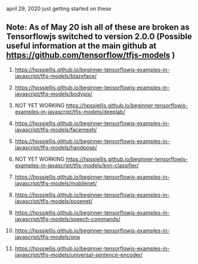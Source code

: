 april 29, 2020 just getting started on these
## Note: As of May 20 ish all of these are broken as Tensorflowjs switched to version 2.0.0 (Possible useful information at the main github at https://github.com/tensorflow/tfjs-models )





1. https://hpssjellis.github.io/beginner-tensorflowjs-examples-in-javascript/tfjs-models/blazeface/

1. https://hpssjellis.github.io/beginner-tensorflowjs-examples-in-javascript/tfjs-models/bodypix/

1. NOT YET WORKING  https://hpssjellis.github.io/beginner-tensorflowjs-examples-in-javascript/tfjs-models/deeplab/

1. https://hpssjellis.github.io/beginner-tensorflowjs-examples-in-javascript/tfjs-models/facemesh/

1. https://hpssjellis.github.io/beginner-tensorflowjs-examples-in-javascript/tfjs-models/handpose/

1. NOT YET WORKING https://hpssjellis.github.io/beginner-tensorflowjs-examples-in-javascript/tfjs-models/knn-classifier/

1. https://hpssjellis.github.io/beginner-tensorflowjs-examples-in-javascript/tfjs-models/mobilenet/

1. https://hpssjellis.github.io/beginner-tensorflowjs-examples-in-javascript/tfjs-models/posenet/


1. https://hpssjellis.github.io/beginner-tensorflowjs-examples-in-javascript/tfjs-models/speech-commands/

1. https://hpssjellis.github.io/beginner-tensorflowjs-examples-in-javascript/tfjs-models/qna

1. https://hpssjellis.github.io/beginner-tensorflowjs-examples-in-javascript/tfjs-models/universal-sentence-encoder/








